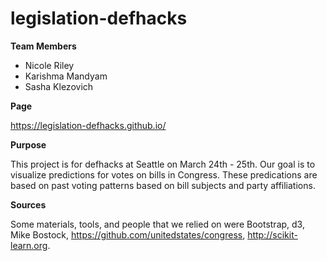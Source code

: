 # legislation-defhacks

**Team Members**

- Nicole Riley
- Karishma Mandyam
- Sasha Klezovich

**Page** 

https://legislation-defhacks.github.io/

**Purpose**

This project is for defhacks at Seattle on March 24th - 25th. Our goal is to visualize predictions for 
votes on bills in Congress. These predications are based on past voting patterns based on bill subjects
and party affiliations.

**Sources**

Some materials, tools, and people that we relied on were Bootstrap, d3, Mike Bostock, https://github.com/unitedstates/congress, http://scikit-learn.org.

